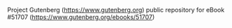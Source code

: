 Project Gutenberg (https://www.gutenberg.org) public repository for
eBook #51707 (https://www.gutenberg.org/ebooks/51707)
